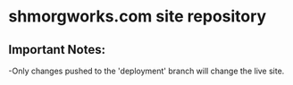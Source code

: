 # shmorgworks.com site repository

## Important Notes:

-Only changes pushed to the 'deployment' branch will change the live site. 
